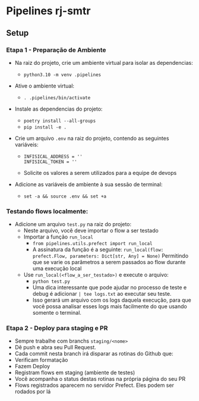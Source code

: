 # Pipelines rj-smtr


## Setup

### Etapa 1 - Preparação de Ambiente

- Na raiz do projeto, crie um ambiente virtual para isolar as dependencias:
    - `python3.10 -m venv .pipelines`

- Ative o ambiente virtual:
    - `. .pipelines/bin/activate`

- Instale as dependencias do projeto:
    - `poetry install --all-groups`
    - `pip install -e .`

- Crie um arquivo `.env` na raiz do projeto, contendo as seguintes variáveis:
    - ```
      INFISICAL_ADDRESS = ''
      INFISICAL_TOKEN = ''

    - Solicite os valores a serem utilizados para a equipe de devops

- Adicione as variáveis de ambiente à sua sessão de terminal:
    - `set -a && source .env && set +a`

### Testando flows localmente:

- Adicione um arquivo `test.py` na raiz do projeto:
    - Neste arquivo, você deve importar o flow a ser testado
    - Importar a função `run_local`
        - `from pipelines.utils.prefect import run_local`
        - A assinatura da função é a seguinte:
            `run_local(flow: prefect.Flow, parameters: Dict[str, Any] = None)`
            Permitindo que se varie os parâmetros a serem passados ao flow durante
            uma execução local
    - Use `run_local(<flow_a_ser_testado>)` e execute o arquivo:
        - `python test.py`
        - Uma dica interessante que pode ajudar no processo de teste e debug é adicionar
            `| tee logs.txt`
          ao executar seu teste.
        - Isso gerará um arquivo com os logs daquela execução, para que você possa
        analisar esses logs mais facilmente do que usando somente o terminal.

### Etapa 2 - Deploy para staging e PR

- Sempre trabalhe com branchs `staging/<nome>`
- Dê push e abra seu Pull Request.
- Cada commit nesta branch irá disparar as rotinas do Github que:
- Verificam formatação
- Fazem Deploy
- Registram flows em staging (ambiente de testes)
- Você acompanha o status destas rotinas na própria página do seu PR
- Flows registrados aparecem no servidor Prefect. Eles podem ser rodados por lá
